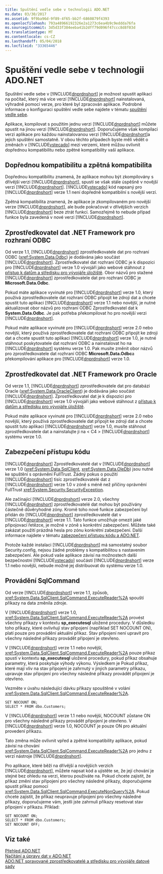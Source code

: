 ```yaml
---
title: Spuštění vedle sebe v technologii ADO.NET
ms.date: 03/30/2017
ms.assetid: 9f9ba96d-9f89-4f65-bb2f-6860879f4393
ms.openlocfilehash: 793a48966192326e2a1273c6ea4b9c9eddda76fa
ms.sourcegitcommit: 3d5d33f384eeba41b2dff79d096f47ccc8d8f03d
ms.translationtype: MT
ms.contentlocale: cs-CZ
ms.lasthandoff: 05/04/2018
ms.locfileid: "33365446"
---
```

# <a name="side-by-side-execution-in-adonet"></a>Spuštění vedle sebe v technologii ADO.NET
Spuštění vedle sebe v [!INCLUDE[dnprdnshort](../../../../includes/dnprdnshort-md.md)] je možnost spustit aplikaci na počítač, který má více verzí [!INCLUDE[dnprdnshort](../../../../includes/dnprdnshort-md.md)] nainstalovaná, výhradně pomocí verze, pro které byl zpracován aplikace. Podrobné informace o konfiguraci spuštění vedle sebe najdete v tématu [spuštění vedle sebe](../../../../docs/framework/deployment/side-by-side-execution.md).  
  
 Aplikace, kompilovat s použitím jednu verzi [!INCLUDE[dnprdnshort](../../../../includes/dnprdnshort-md.md)] můžete spustit na jinou verzi [!INCLUDE[dnprdnshort](../../../../includes/dnprdnshort-md.md)]. Doporučujeme však kompilaci verzi aplikace pro každou nainstalovanou verzi [!INCLUDE[dnprdnshort](../../../../includes/dnprdnshort-md.md)]a jejich spuštění samostatně. V obou těchto případech byste měli vědět o změnách v [!INCLUDE[vstecado](../../../../includes/vstecado-md.md)] mezi verzemi, které můžou ovlivnit dopřednou kompatibilitu nebo zpětné kompatibility vaší aplikace.  
  
## <a name="forward-compatibility-and-backward-compatibility"></a>Dopřednou kompatibilitu a zpětná kompatibilita  
 Dopřednou kompatibilitu znamená, že aplikace mohou být zkompilovány s dřívější verzi [!INCLUDE[dnprdnshort](../../../../includes/dnprdnshort-md.md)], spustí se však stále úspěšně v novější verzi [!INCLUDE[dnprdnshort](../../../../includes/dnprdnshort-md.md)]. [!INCLUDE[vstecado](../../../../includes/vstecado-md.md)] kód napsaný pro [!INCLUDE[dnprdnshort](../../../../includes/dnprdnshort-md.md)] verze 1.1 není dopředně kompatibilní s novější verzí.  
  
 Zpětná kompatibilita znamená, že aplikace je zkompilovaném pro novější verze [!INCLUDE[dnprdnshort](../../../../includes/dnprdnshort-md.md)], ale bude pokračovat v dřívějších verzích [!INCLUDE[dnprdnshort](../../../../includes/dnprdnshort-md.md)] beze ztrát funkcí. Samozřejmě to nebude případ funkce byla zavedená v nové verzi [!INCLUDE[dnprdnshort](../../../../includes/dnprdnshort-md.md)].  
  
## <a name="the-net-framework-data-provider-for-odbc"></a>Zprostředkovatel dat .NET Framework pro rozhraní ODBC  
 Od verze 1.1, [!INCLUDE[dnprdnshort](../../../../includes/dnprdnshort-md.md)] zprostředkovatele dat pro rozhraní ODBC (<xref:System.Data.Odbc>) je dodávána jako součást [!INCLUDE[dnprdnshort](../../../../includes/dnprdnshort-md.md)]. Zprostředkovatel dat rozhraní ODBC je k dispozici pro [!INCLUDE[dnprdnshort](../../../../includes/dnprdnshort-md.md)] verze 1.0 vývojáři jako webové stáhnout z [přístup k datům a středisku pro vývojáře úložiště](http://go.microsoft.com/fwlink/?linkid=4173). Obor názvů pro stažené [!INCLUDE[dnprdnshort](../../../../includes/dnprdnshort-md.md)] zprostředkovatele dat pro rozhraní ODBC je **Microsoft.Data.Odbc**.  
  
 Pokud máte aplikace vyvinuté pro [!INCLUDE[dnprdnshort](../../../../includes/dnprdnshort-md.md)] verze 1.0, který používá zprostředkovatele dat rozhraní ODBC připojit ke zdroji dat a chcete spustit tuto aplikaci [!INCLUDE[dnprdnshort](../../../../includes/dnprdnshort-md.md)] verze 1.1 nebo novější, je nutné aktualizovat obor názvů pro rozhraní ODBC Zprostředkovatel dat k **System.Data.Odbc**. Je pak potřeba překompilovat ho pro novější verzi [!INCLUDE[dnprdnshort](../../../../includes/dnprdnshort-md.md)].  
  
 Pokud máte aplikace vyvinuté pro [!INCLUDE[dnprdnshort](../../../../includes/dnprdnshort-md.md)] verze 2.0 nebo novější, který používá zprostředkovatele dat rozhraní ODBC připojit ke zdroji dat a chcete spustit tuto aplikaci [!INCLUDE[dnprdnshort](../../../../includes/dnprdnshort-md.md)] verze 1.0, je nutné stáhnout poskytovatele dat rozhraní ODBC a nainstalovat ho na [!INCLUDE[dnprdnshort](../../../../includes/dnprdnshort-md.md)] systému verze 1.0. Pak musíte změnit obor názvů pro zprostředkovatele dat rozhraní ODBC **Microsoft.Data.Odbc**a překompilování aplikace pro [!INCLUDE[dnprdnshort](../../../../includes/dnprdnshort-md.md)] verze 1.0.  
  
## <a name="the-net-framework-data-provider-for-oracle"></a>Zprostředkovatel dat .NET Framework pro Oracle  
 Od verze 1.1, [!INCLUDE[dnprdnshort](../../../../includes/dnprdnshort-md.md)] zprostředkovatele dat pro databázi Oracle (<xref:System.Data.OracleClient>) je dodávána jako součást [!INCLUDE[dnprdnshort](../../../../includes/dnprdnshort-md.md)]. Zprostředkovatel dat je k dispozici pro [!INCLUDE[dnprdnshort](../../../../includes/dnprdnshort-md.md)] verze 1.0 vývojáři jako webové stáhnout z [přístup k datům a středisku pro vývojáře úložiště](http://go.microsoft.com/fwlink/?linkid=4173).  
  
 Pokud máte aplikace vyvinuté pro [!INCLUDE[dnprdnshort](../../../../includes/dnprdnshort-md.md)] verze 2.0 nebo novější, který používá zprostředkovatele dat připojit ke zdroji dat a chcete spustit tuto aplikaci [!INCLUDE[dnprdnshort](../../../../includes/dnprdnshort-md.md)] verze 1.0, musíte stáhnout zprostředkovatele dat a nainstalujte ji na < C4 > [!INCLUDE[dnprdnshort](../../../../includes/dnprdnshort-md.md)]  systému verze 1.0.  
  
## <a name="code-access-security"></a>Zabezpečení přístupu kódu  
 [!INCLUDE[dnprdnshort](../../../../includes/dnprdnshort-md.md)] Zprostředkovatelé dat v [!INCLUDE[dnprdnshort](../../../../includes/dnprdnshort-md.md)] verze 1.0 (<xref:System.Data.SqlClient>, <xref:System.Data.OleDb>) jsou nutné ke spuštění s oprávnění FullTrust. Žádný pokus o použití [!INCLUDE[dnprdnshort](../../../../includes/dnprdnshort-md.md)] tisíc zprostředkovatelé dat z [!INCLUDE[dnprdnshort](../../../../includes/dnprdnshort-md.md)] verze 1.0 v zóně s méně než příčiny oprávnění FullTrust <xref:System.Security.SecurityException>.  
  
 Ale začínající [!INCLUDE[dnprdnshort](../../../../includes/dnprdnshort-md.md)] verze 2.0, všechny [!INCLUDE[dnprdnshort](../../../../includes/dnprdnshort-md.md)] zprostředkovatelé dat mohou být používány částečně důvěryhodné zóny. Kromě toho nové funkce zabezpečení byl přidán do [!INCLUDE[dnprdnshort](../../../../includes/dnprdnshort-md.md)] zprostředkovatelé dat v [!INCLUDE[dnprdnshort](../../../../includes/dnprdnshort-md.md)] verze 1.1. Tato funkce umožňuje omezit jaké připojovací řetězce, je možné v zóně s konkrétní zabezpečení. Můžete také zakázat použití prázdná hesla pro zónu konkrétní zabezpečení. Další informace najdete v tématu [zabezpečení přístupu kódu a ADO.NET](../../../../docs/framework/data/adonet/code-access-security.md).  
  
 Protože každé instalaci [!INCLUDE[dnprdnshort](../../../../includes/dnprdnshort-md.md)] má samostatný soubor Security.config, nejsou žádné problémy s kompatibilitou s nastavením zabezpečení. Ale pokud vaše aplikace závisí na možnostech další bezpečnostní [!INCLUDE[vstecado](../../../../includes/vstecado-md.md)] součástí [!INCLUDE[dnprdnshort](../../../../includes/dnprdnshort-md.md)] verze 1.1 nebo novější, nebude možné jej distribuovat do systému verze 1.0.  
  
## <a name="sqlcommand-execution"></a>Provádění SqlCommand  
 Od verze [!INCLUDE[dnprdnshort](../../../../includes/dnprdnshort-md.md)] verze 1.1, způsob, <xref:System.Data.SqlClient.SqlCommand.ExecuteReader%2A> spouští příkazy na data změnila zdroje.  
  
 V [!INCLUDE[dnprdnshort](../../../../includes/dnprdnshort-md.md)] verze 1.0, <xref:System.Data.SqlClient.SqlCommand.ExecuteReader%2A> provést všechny příkazy v kontextu **sp_executesql** uložené procedury. V důsledku toho příkazy, které ovlivňují stav připojení (například SET NOCOUNT ON), platí pouze pro provádění aktuální příkaz. Stav připojení není upravit pro všechny následné příkazy provádět připojení je otevřeno.  
  
 V [!INCLUDE[dnprdnshort](../../../../includes/dnprdnshort-md.md)] verze 1.1 nebo novější, <xref:System.Data.SqlClient.SqlCommand.ExecuteReader%2A> pouze příkaz spustí v kontextu **sp_executesql** uložené procedury, pokud příkaz obsahuje parametry, která poskytuje výhody výkonu. Výsledkem je Pokud příkaz, které mají vliv na stav připojení je zahrnutý v jiných parametry příkazu, upravuje stav připojení pro všechny následné příkazy provádět připojení je otevřeno.  
  
 Vezměte v úvahu následující dávku příkazy spouštěné v volání <xref:System.Data.SqlClient.SqlCommand.ExecuteReader%2A>.  
  
```  
SET NOCOUNT ON;  
SELECT * FROM dbo.Customers;  
```  
  
 V [!INCLUDE[dnprdnshort](../../../../includes/dnprdnshort-md.md)] verze 1.1 nebo novější, NOCOUNT zůstane ON pro všechny následné příkazy provádět připojení je otevřeno. V [!INCLUDE[dnprdnshort](../../../../includes/dnprdnshort-md.md)] verze 1.0, NOCOUNT je pouze ON pro aktuální provedení příkazu.  
  
 Tato změna může ovlivnit vpřed a zpětné kompatibility aplikace, pokud závisí na chování <xref:System.Data.SqlClient.SqlCommand.ExecuteReader%2A> pro jednu z verzí nástroje [!INCLUDE[dnprdnshort](../../../../includes/dnprdnshort-md.md)].  
  
 Pro aplikace, které běží na dřívější a novějších verzích [!INCLUDE[dnprdnshort](../../../../includes/dnprdnshort-md.md)], můžete napsat kód a ujistěte se, že její chování je stejné bez ohledu na verzi, kterou používáte na. Pokud chcete zajistit, že příkaz změní stav připojení pro všechny následné příkazy, doporučujeme spustit příkaz pomocí <xref:System.Data.SqlClient.SqlCommand.ExecuteNonQuery%2A>. Pokud chcete zajistit, že příkaz neupravuje připojení pro všechny následné příkazy, doporučujeme vám, jestli jste zahrnuli příkazy resetovat stav připojení v příkazu. Příklad:  
  
```  
SET NOCOUNT ON;  
SELECT * FROM dbo.Customers;  
SET NOCOUNT OFF;  
```  
  
## <a name="see-also"></a>Viz také  
 [Přehled ADO.NET](../../../../docs/framework/data/adonet/ado-net-overview.md)  
 [Načítání a úpravy dat v ADO.NET](../../../../docs/framework/data/adonet/retrieving-and-modifying-data.md)  
 [ADO.NET spravované zprostředkovatelé a středisku pro vývojáře datové sady](http://go.microsoft.com/fwlink/?LinkId=217917)
